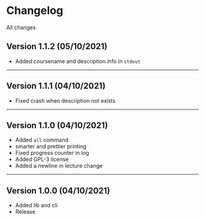 # Changelog

All changes

## Version 1.1.2 (05/10/2021)

- Added coursename and description info in `stdout`

---

## Version 1.1.1 (04/10/2021)

- Fixed crash when description not exists

---

## Version 1.1.0 (04/10/2021)

- Added `all` command
- smarter and prettier printing
- Fixed progress counter in log
- Added GPL-3 license
- Added a newline in lecture change

---

## Version 1.0.0 (04/10/2021)

- Added lib and cli
- Release
